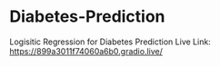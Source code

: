 # Diabetes-Prediction
Logisitic Regression for Diabetes Prediction
Live Link: https://899a3011f74060a6b0.gradio.live/
